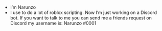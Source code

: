 - I’m Narunzo
- I use to do a lot of roblox scripting.
Now I’m just working on a Discord bot. 
If you want to talk to me you can send me a friends request on Discord my username is: Narunzo #0001
<!---
Narunzo/Narunzo is a ✨ special ✨ repository because its `README.md` (this file) appears on your GitHub profile.
You can click the Preview link to take a look at your changes.
--->
